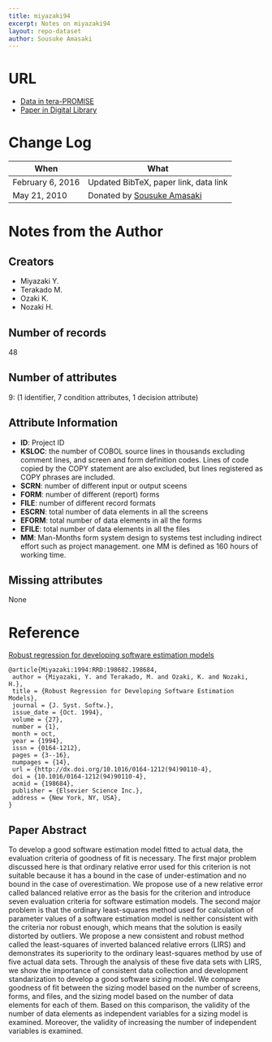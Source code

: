 ```yaml
---
title: miyazaki94
excerpt: Notes on miyazaki94
layout: repo-dataset
author: Sousuke Amasaki
---
```



# URL

* [Data in tera-PROMISE](https://terapromise.csc.ncsu.edu/repo/effort/cobol/miyazaki94)
* [Paper in Digital Library](http://dx.doi.org/10.1016/0164-1212(94)90110-4)

# Change Log

When | What
---- | ----
February 6, 2016 | Updated BibTeX, paper link, data link
May 21, 2010 | Donated by [Sousuke Amasaki](/repo/people/data-donors/promise3.html)

# Notes from the Author

## Creators

 * Miyazaki Y.
 * Terakado M.
 * Ozaki K.
 * Nozaki H.

## Number of records

48

## Number of attributes

9: (1 identifier, 7 condition attributes, 1 decision attribute)

## Attribute Information

 * **ID**: Project ID
 * **KSLOC**: the number of COBOL source lines in thousands excluding comment lines, and screen and form definition codes.  Lines of code copied by the COPY statement are also excluded, but lines registered as COPY phrases are included.
 * **SCRN**: number of different input or output sceens
 * **FORM**: number of different (report) forms
 * **FILE**: number of different record formats
 * **ESCRN**: total number of data elements in all the screens
 * **EFORM**: total number of data elements in all the forms
 * **EFILE**: total number of data elements in all the files
 * **MM**: Man-Months form system design to systems test including indirect effort such as project management. one MM is defined as 160 hours of working time.

## Missing attributes

None

# Reference

[Robust regression for developing software estimation models](http://dl.acm.org/citation.cfm?id=198684%22)
```
@article{Miyazaki:1994:RRD:198682.198684,
 author = {Miyazaki, Y. and Terakado, M. and Ozaki, K. and Nozaki, H.},
 title = {Robust Regression for Developing Software Estimation Models},
 journal = {J. Syst. Softw.},
 issue_date = {Oct. 1994},
 volume = {27},
 number = {1},
 month = oct,
 year = {1994},
 issn = {0164-1212},
 pages = {3--16},
 numpages = {14},
 url = {http://dx.doi.org/10.1016/0164-1212(94)90110-4},
 doi = {10.1016/0164-1212(94)90110-4},
 acmid = {198684},
 publisher = {Elsevier Science Inc.},
 address = {New York, NY, USA},
}
```

## Paper Abstract

To develop a good software estimation model fitted to actual data, the evaluation criteria of goodness of fit is necessary. The first major problem discussed here is that ordinary relative error used for this criterion is not suitable because it has a bound in the case of under-estimation and no bound in the case of overestimation. We propose use of a new relative error called balanced relative error as the basis for the criterion and introduce seven evaluation criteria for software estimation models. The second major problem is that the ordinary least-squares method used for calculation of parameter values of a software estimation model is neither consistent with the criteria nor robust enough, which means that the solution is easily distorted by outliers. We propose a new consistent and robust method called the least-squares of inverted balanced relative errors (LIRS) and demonstrates its superiority to the ordinary least-squares method by use of five actual data sets. Through the analysis of these five data sets with LIRS, we show the importance of consistent data collection and development standarization to develop a good software sizing model. We compare goodness of fit between the sizing model based on the number of screens, forms, and files, and the sizing model based on the number of data elements for each of them. Based on this comparison, the validity of the number of data elements as independent variables for a sizing model is examined. Moreover, the validity of increasing the number of independent variables is examined.
